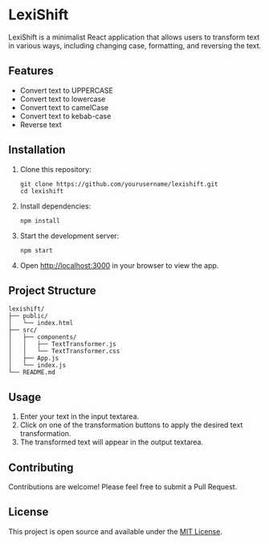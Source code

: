 # LexiShift

LexiShift is a minimalist React application that allows users to transform text in various ways, including changing case, formatting, and reversing the text.

## Features

- Convert text to UPPERCASE
- Convert text to lowercase
- Convert text to camelCase
- Convert text to kebab-case
- Reverse text

## Installation

1. Clone this repository:
   ```
   git clone https://github.com/yourusername/lexishift.git
   cd lexishift
   ```

2. Install dependencies:
   ```
   npm install
   ```

3. Start the development server:
   ```
   npm start
   ```

4. Open [http://localhost:3000](http://localhost:3000) in your browser to view the app.

## Project Structure

```
lexishift/
├── public/
│   └── index.html
├── src/
│   ├── components/
│   │   ├── TextTransformer.js
│   │   └── TextTransformer.css
│   ├── App.js
│   └── index.js
└── README.md
```

## Usage

1. Enter your text in the input textarea.
2. Click on one of the transformation buttons to apply the desired text transformation.
3. The transformed text will appear in the output textarea.

## Contributing

Contributions are welcome! Please feel free to submit a Pull Request.

## License

This project is open source and available under the [MIT License](LICENSE).